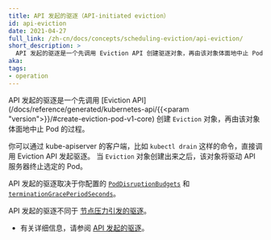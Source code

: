 ```yaml
---
title: API 发起的驱逐（API-initiated eviction）
id: api-eviction
date: 2021-04-27
full_link: /zh-cn/docs/concepts/scheduling-eviction/api-eviction/
short_description: >
  API 发起的驱逐是一个先调用 Eviction API 创建驱逐对象，再由该对象体面地中止 Pod 的过程。
aka:
tags:
- operation
---
```


API 发起的驱逐是一个先调用
[Eviction API](/docs/reference/generated/kubernetes-api/{{<param "version">}}/#create-eviction-pod-v1-core)
创建 `Eviction` 对象，再由该对象体面地中止 Pod 的过程。


你可以通过 kube-apiserver 的客户端，比如 `kubectl drain` 这样的命令，直接调用 Eviction API 发起驱逐。
当 `Eviction` 对象创建出来之后，该对象将驱动 API 服务器终止选定的 Pod。

API 发起的驱逐取决于你配置的 [`PodDisruptionBudgets`](/zh-cn/docs/tasks/run-application/configure-pdb/)
和 [`terminationGracePeriodSeconds`](/zh-cn/docs/concepts/workloads/pods/pod-lifecycle#pod-termination)。

API 发起的驱逐不同于
[节点压力引发的驱逐](/zh-cn/docs/concepts/scheduling-eviction/node-pressure-eviction/)。

* 有关详细信息，请参阅 [API 发起的驱逐](/zh-cn/docs/concepts/scheduling-eviction/api-eviction/)。
